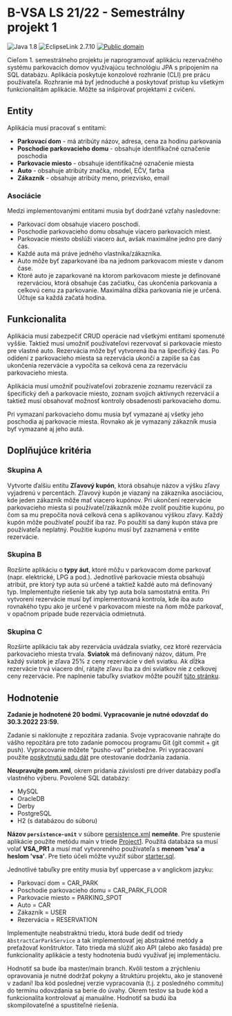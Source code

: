 # B-VSA LS 21/22 - Semestrálny projekt 1

![Java 1.8](https://img.shields.io/badge/Java-1.8-blue)
![EclipseLink 2.7.10](https://img.shields.io/badge/EclipseLink-2.7.10-green)
[![Public domain](https://img.shields.io/badge/License-Unlicense-lightgray)](https://unlicense.org)

Cieľom 1. semestrálneho projektu je naprogramovať aplikáciu rezervačného systému parkovacích domov využívajúcu
technológiu JPA s pripojením na SQL databázu. Aplikácia poskytuje konzolové rozhranie (CLI) pre prácu používateľa.
Rozhranie má byť jednoduché a poskytovať prístup ku všetkým funkcionalitám aplikácie. Môžte sa inšpirovať projektami z
cvičení.

## Entity

Aplikácia musí pracovať s entitami:

- **Parkovací dom** - má atribúty názov, adresa, cena za hodinu parkovania
- **Poschodie parkovacieho domu** - obsahuje identifikačné označenie poschodia
- **Parkovacie miesto** - obsahuje identifikačné označenie miesta
- **Auto** - obsahuje atribúty značka, model, EČV, farba
- **Zákazník** - obsahuje atribúty meno, priezvisko, email

### Asociácie

Medzi implementovanými entitami musia byť dodržané vzťahy nasledovne:

* Parkovací dom obsahuje viacero poschodí.
* Poschodie parkovacieho domu obsahuje viacero parkovacích miest.
* Parkovacie miesto obslúži viacero áut, avšak maximálne jedno pre daný čas.
* Každé auta má práve jedného vlastníka/zákazníka.
* Auto môže byť zaparkované iba na jednom parkovacom mieste v danom čase.
* Ktoré auto je zaparkované na ktorom parkovacom mieste je definované rezerváciou, ktorá obsahuje čas začiatku, čas
  ukončenia parkovania a celkovú cenu za parkovanie. Maximálna dĺžka parkovania nie je určená. Účtuje sa každá začatá
  hodina.

## Funkcionalita

Aplikácia musí zabezpečiť CRUD operácie nad všetkými entitami spomenuté vyššie. Taktiež musí umožniť používateľovi
rezervovať si parkovacie miesto pre vlastné auto. Rezervácia môže byť vytvorená iba na špecifický čas. Po odídení z
parkovacieho miesta sa rezervácia ukončí a zapíše sa čas ukončenia rezervácie a vypočíta sa celková cena za rezerváciu
parkovacieho miesta.

Aplikácia musí umožniť používateľovi zobrazenie zoznamu rezervácií za špecifický deň a parkovacie miesto, zoznam svojich
aktívnych rezervácií a taktiež musí obsahovať možnosť kontroly obsadenosti parkovacieho domu.

Pri vymazaní parkovacieho domu musia byť vymazané aj všetky jeho poschodia aj parkovacie miesta. Rovnako ak je vymazaný
zákazník musia byť vymazané aj jeho autá.

## Doplňujúce kritéria

### Skupina A

Vytvorte ďalšiu entitu **Zľavový kupón**, ktorá obsahuje názov a výšku zľavy vyjadrenú v percentách. Zľavový kupón je
viazaný na zákazníka asociáciou, kde jeden zákazník môže mať viacero kupónov. Pri ukončení rezervácie parkovacieho
miesta si používateľ/zákazník môže zvoliť použitie kupónu, po čom sa mu prepočíta nová celková cena s aplikovanou výškou
zľavy. Každý kupón môže používateľ použiť iba raz. Po použití sa daný kupón stáva pre používateľa neplatný. Použitie
kupónu musí byť zaznamená v entite rezervácie.

### Skupina B

Rozšírte aplikáciu o **typy áut**, ktoré môžu v parkovacom dome parkovať (napr. elektrické, LPG a pod.). Jednotlivé
parkovacie miesta obsahujú atribút, pre ktorý typ auta sú určené a taktiež každé auto má definovaný typ. Implementujte
riešenie tak aby typ auta bola samostatná entita. Pri vytvorení rezervácie musí byť implementovaná kontrola, kde iba
auto rovnakého typu ako je určené v parkovacom mieste na ňom môže parkovať, v opačnom prípade bude rezervácia
odmietnutá.

### Skupina C

Rozšírte aplikáciu tak aby rezervácia uvádzala sviatky, cez ktoré rezervácia parkovacieho miesta trvala. **Sviatok** má
definovaný názov, dátum. Pre každý sviatok je zľava 25% z ceny rezervácie v deň sviatku. Ak dĺžka rezervácie trvá
viacero dní, rátajte zľavu iba za dni sviatkov nie z celkovej ceny rezervácie. Pre naplnenie tabuľky sviatkov môžte
použiť [túto stránku](https://www.vlada.gov.sk/statne-sviatky/).

## Hodnotenie

**Zadanie je hodnotené 20 bodmi. Vypracovanie je nutné odovzdať do 30.3.2022 23:59.**

Zadanie si naklonujte z repozitára zadania. Svoje vypracovanie nahrajte do vášho repozitára pre toto zadanie pomocou
programu Git (git commit + git push). Vypracovanie môžete “pusho-vať” priebežne. Pri vypracovaní
použite [poskytnutú sadu dát](src/test/resources/test-data.csv) pre otestovanie dodržania zadania.

**Neupravujte pom.xml**, okrem pridania závislosti pre driver databázy podľa vlastného výberu. Povolené SQL databázy:

- MySQL
- OracleDB
- Derby
- PostgreSQL
- H2 (s databázou do súboru)

**Názov `persistence-unit`** v súbore [persistence.xml](src/main/resources/META-INF/persistence.xml) **nemeňte**. Pre
spustenie aplikácie použite metódu main v triede [Project1](src/main/java/sk/stuba/fei/uim/vsa/pr1/Project1.java).
Použitá databáza sa musí volať **VSA_PR1** a musí mať vytvoreného používateľa s **menom 'vsa' a heslom 'vsa'**. Pre
tieto účeli môžte využiť súbor [starter.sql](starter.sql).

Jednotlivé tabuľky pre entity musia byť uppercase a v anglickom jazyku:

- Parkovací dom = CAR_PARK
- Poschodie parkovacieho domu = CAR_PARK_FLOOR 
- Parkovacie miesto = PARKING_SPOT
- Auto = CAR
- Zákazník = USER
- Rezervácia = RESERVATION

Implementujte neabstraktnú triedu, ktorá bude dediť od triedy `AbstractCarParkService` a tak implementovať jej
abstraktné metódy a preťažovať konštruktor. Táto trieda má slúžiť ako API (alebo ako fasáda) pre funkcionality aplikácie
a testy hodnotenia budú využívať jej implementáciu.

Hodnotiť sa bude iba master/main branch. Kvôli testom a zrýchleniu opravovania je nutné dodržať pokyny a štruktúru
projektu, ako je stanovené v zadaní! Iba kód poslednej verzie vypracovania (t.j. z posledného commitu) do termínu
odovzdania sa berie do úvahy. Okrem testov sa bude kód a funkcionalita kontrolovať aj manuálne. Hodnotiť sa budú iba
skompilovateľné a spustiteľné riešenia.